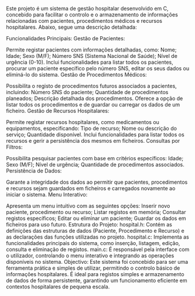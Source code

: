 Este projeto é um sistema de gestão hospitalar desenvolvido em C, concebido para facilitar o controlo e o armazenamento de informações relacionadas com pacientes, procedimentos médicos e recursos hospitalares. Abaixo, segue uma descrição detalhada:

Funcionalidades Principais:
Gestão de Pacientes:

Permite registar pacientes com informações detalhadas, como:
Nome;
Idade;
Sexo (M/F);
Número SNS (Sistema Nacional de Saúde);
Nível de urgência (0-10).
Inclui funcionalidades para listar todos os pacientes, procurar um paciente específico pelo número SNS, editar os seus dados ou eliminá-lo do sistema.
Gestão de Procedimentos Médicos:

Possibilita o registo de procedimentos futuros associados a pacientes, incluindo:
Número SNS do paciente;
Quantidade de procedimentos planeados;
Descrição detalhada dos procedimentos.
Oferece a opção de listar todos os procedimentos e de guardar ou carregar os dados de um ficheiro.
Gestão de Recursos Hospitalares:

Permite registar recursos hospitalares, como medicamentos ou equipamentos, especificando:
Tipo de recurso;
Nome ou descrição do serviço;
Quantidade disponível.
Inclui funcionalidades para listar todos os recursos e gerir a persistência dos mesmos em ficheiros.
Consultas por Filtros:

Possibilita pesquisar pacientes com base em critérios específicos:
Idade;
Sexo (M/F);
Nível de urgência;
Quantidade de procedimentos associados.
Persistência de Dados:

Garante a integridade dos dados ao permitir que pacientes, procedimentos e recursos sejam guardados em ficheiros e carregados novamente ao iniciar o sistema.
Menu Interativo:

Apresenta um menu intuitivo com as seguintes opções:
Inserir novo paciente, procedimento ou recurso;
Listar registos em memória;
Consultar registos específicos;
Editar ou eliminar um paciente;
Guardar os dados em ficheiros para uso futuro.
Estrutura do Projeto:
hospital.h: Contém as definições das estruturas de dados (Paciente, Procedimento e Recurso) e as declarações das funções utilizadas no projeto.
hospital.c: Implementa as funcionalidades principais do sistema, como inserção, listagem, edição, consulta e eliminação de registos.
main.c: É responsável pela interface com o utilizador, controlando o menu interativo e integrando as operações disponíveis no sistema.
Objectivo:
Este sistema foi concebido para ser uma ferramenta prática e simples de utilizar, permitindo o controlo básico de informações hospitalares. É ideal para registos simples e armazenamento de dados de forma persistente, garantindo um funcionamento eficiente em contextos hospitalares de pequena escala.
